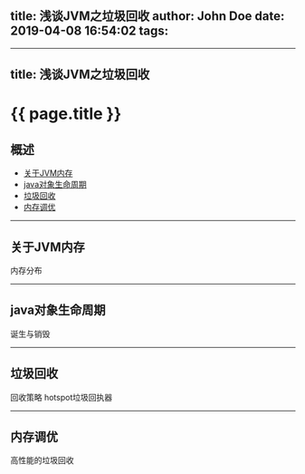 title: 浅谈JVM之垃圾回收
author: John Doe
date: 2019-04-08 16:54:02
tags:
---
---
title: 浅谈JVM之垃圾回收
---

# {{ page.title }}

## 概述
+ [关于JVM内存](#partI)
+ [java对象生命周期](#partII)
+ [垃圾回收](#partIII)
+ [内存调优](#partIV)

----------------------------------

## 关于JVM内存
 
内存分布

----------------------------------

## java对象生命周期
 
诞生与销毁

----------------------------------

## 垃圾回收
 
回收策略
hotspot垃圾回执器

----------------------------------

## 内存调优
 
高性能的垃圾回收
